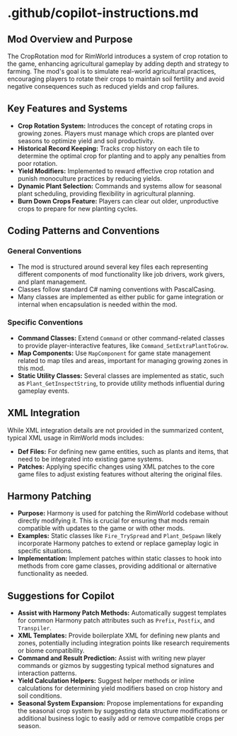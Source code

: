 # .github/copilot-instructions.md

## Mod Overview and Purpose

The CropRotation mod for RimWorld introduces a system of crop rotation to the game, enhancing agricultural gameplay by adding depth and strategy to farming. The mod's goal is to simulate real-world agricultural practices, encouraging players to rotate their crops to maintain soil fertility and avoid negative consequences such as reduced yields and crop failures.

## Key Features and Systems

- **Crop Rotation System:** Introduces the concept of rotating crops in growing zones. Players must manage which crops are planted over seasons to optimize yield and soil productivity.
- **Historical Record Keeping:** Tracks crop history on each tile to determine the optimal crop for planting and to apply any penalties from poor rotation.
- **Yield Modifiers:** Implemented to reward effective crop rotation and punish monoculture practices by reducing yields.
- **Dynamic Plant Selection:** Commands and systems allow for seasonal plant scheduling, providing flexibility in agricultural planning.
- **Burn Down Crops Feature:** Players can clear out older, unproductive crops to prepare for new planting cycles.

## Coding Patterns and Conventions

### General Conventions

- The mod is structured around several key files each representing different components of mod functionality like job drivers, work givers, and plant management.
- Classes follow standard C# naming conventions with PascalCasing.
- Many classes are implemented as either public for game integration or internal when encapsulation is needed within the mod.

### Specific Conventions

- **Command Classes:** Extend `Command` or other command-related classes to provide player-interactive features, like `Command_SetExtraPlantToGrow`.
- **Map Components:** Use `MapComponent` for game state management related to map tiles and areas, important for managing growing zones in this mod.
- **Static Utility Classes:** Several classes are implemented as static, such as `Plant_GetInspectString`, to provide utility methods influential during gameplay events.
  
## XML Integration

While XML integration details are not provided in the summarized content, typical XML usage in RimWorld mods includes:

- **Def Files:** For defining new game entities, such as plants and items, that need to be integrated into existing game systems.
- **Patches:** Applying specific changes using XML patches to the core game files to adjust existing features without altering the original files.

## Harmony Patching

- **Purpose:** Harmony is used for patching the RimWorld codebase without directly modifying it. This is crucial for ensuring that mods remain compatible with updates to the game or with other mods.
- **Examples:** Static classes like `Fire_TrySpread` and `Plant_DeSpawn` likely incorporate Harmony patches to extend or replace gameplay logic in specific situations.
- **Implementation:** Implement patches within static classes to hook into methods from core game classes, providing additional or alternative functionality as needed.

## Suggestions for Copilot

- **Assist with Harmony Patch Methods:** Automatically suggest templates for common Harmony patch attributes such as `Prefix`, `Postfix`, and `Transpiler`.
- **XML Templates:** Provide boilerplate XML for defining new plants and zones, potentially including integration points like research requirements or biome compatibility.
- **Command and Result Prediction:** Assist with writing new player commands or gizmos by suggesting typical method signatures and interaction patterns.
- **Yield Calculation Helpers:** Suggest helper methods or inline calculations for determining yield modifiers based on crop history and soil conditions.
- **Seasonal System Expansion:** Propose implementations for expanding the seasonal crop system by suggesting data structure modifications or additional business logic to easily add or remove compatible crops per season.
